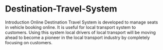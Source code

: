 # Destination-Travel-System
Introduction Online Destination Travel System is developed to manage seats in vehicle booking online. It is useful for local transport system to customers. Using this system local drivers of local transport will be moving ahead to become a pioneer in the local transport industry by completely focusing on customers. 
